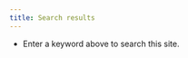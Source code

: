 ```yaml
---
title: Search results
---
```


<ul id="results">
    <li>
        Enter a keyword above to search this site.
    </li>
</ul>